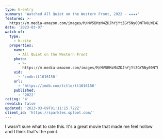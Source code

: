 ```yaml
---
type: h-entry
summary: 'Watched All Quiet on the Western Front, 2022 - ★★★★'
featured: >-
  https://m.media-amazon.com/images/M/MV5BMzM4ZDJhYjYtZGY5Ny00NTk0LWI4ZTYtNjczZDFiMGI2ZjEzXkEyXkFqcGdeQXVyNjc5NjEzNA@@._V1_SX300.jpg
date: '2023-03-07'
watch-of:
  type:
    - h-cite
  properties:
    name:
      - All Quiet on the Western Front
    photo:
      - >-
        https://m.media-amazon.com/images/M/MV5BMzM4ZDJhYjYtZGY5Ny00NTk0LWI4ZTYtNjczZDFiMGI2ZjEzXkEyXkFqcGdeQXVyNjc5NjEzNA@@._V1_SX300.jpg
    uid:
      - 'imdb:tt1016150'
    url:
      - 'https://imdb.com/title/tt1016150'
    published:
      - '2022'
rating: '4'
rewatch: false
updated: '2023-03-09T01:11:15.722Z'
client_id: 'https://sparkles.sploot.com/'
---
```

I wasn't sure what to rate this. It's a great movie that made me feel hollow and I think that's the point.
